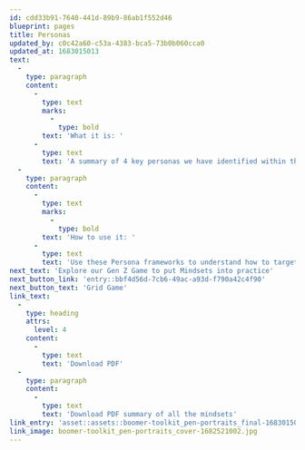 ```yaml
---
id: cdd33b91-7640-441d-89b9-86ab1f552d46
blueprint: pages
title: Personas
updated_by: c0c42a60-c53a-4383-bca5-73b0b060cca0
updated_at: 1683015013
text:
  -
    type: paragraph
    content:
      -
        type: text
        marks:
          -
            type: bold
        text: 'What it is: '
      -
        type: text
        text: 'A summary of 4 key personas we have identified within the Boomer Women audience. The role of them as parents, or not, their obligations and responsibilities towards their own parents, retirement and health status all come together to shape the different personas a Boomer Women may embody. '
  -
    type: paragraph
    content:
      -
        type: text
        marks:
          -
            type: bold
        text: 'How to use it: '
      -
        type: text
        text: 'Use these Persona frameworks to understand how to target and interact with Boomer Women based on the experiences and decision-making strategies that may have shaped their lives and ambitions. '
next_text: 'Explore our Gen Z Game to put Mindsets into practice'
next_button_link: 'entry::bbf4d56d-7cb6-49ac-a93d-f790a42c4f90'
next_button_text: 'Grid Game'
link_text:
  -
    type: heading
    attrs:
      level: 4
    content:
      -
        type: text
        text: 'Download PDF'
  -
    type: paragraph
    content:
      -
        type: text
        text: 'Download PDF summary of all the mindsets'
link_entry: 'asset::assets::boomer-toolkit_pen-portraits_final-1683015008.pdf'
link_image: boomer-toolkit_pen-portraits_cover-1682521002.jpg
---
```

